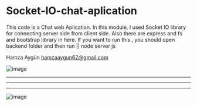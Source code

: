 # Socket-IO-chat-aplication

This code is a Chat web Aplication. In this module, I used Socket IO library for connecting server side from client side. Also there are express and fs and bootstrap library
in here.
If you want to run this , you should open backend folder and then run ||  node server js

Hamza Aygün
hamzaaygun62@gmail.com

![image](https://user-images.githubusercontent.com/85802866/146635752-db585a79-d4b5-4962-af88-639b125f15e9.png)
***
***
***

![image](https://user-images.githubusercontent.com/85802866/146635815-05b9dff4-7e6f-4ba7-b800-dd6effc29c07.png)
